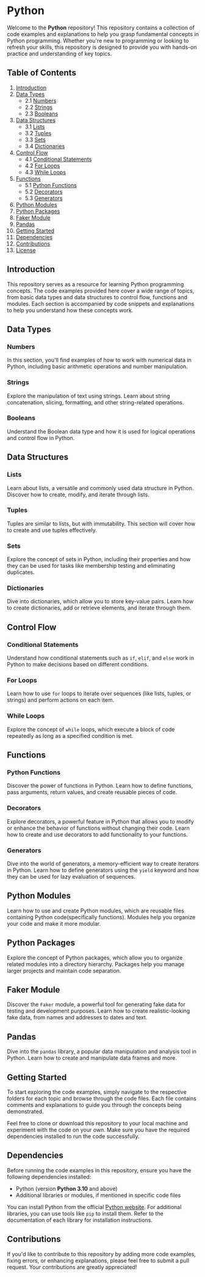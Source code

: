# Python

Welcome to the **Python** repository! This repository contains a collection of code examples and explanations 
to help you grasp fundamental concepts in Python programming. Whether you're new to programming or looking to refresh 
your skills, this repository is designed to provide you with hands-on practice and understanding of key topics.

## Table of Contents

1. [Introduction](#introduction)
2. [Data Types](#data-types)
   - 2.1 [Numbers](#numbers)
   - 2.2 [Strings](#strings)
   - 2.3 [Booleans](#booleans)
3. [Data Structures](#data-structures)
   - 3.1 [Lists](#lists)
   - 3.2 [Tuples](#tuples)
   - 3.3 [Sets](#sets)
   - 3.4 [Dictionaries](#dictionaries)
4. [Control Flow](#control-flow)
   - 4.1 [Conditional Statements](#conditional-statements)
   - 4.2 [For Loops](#for-loops)
   - 4.3 [While Loops](#while-loops)
5. [Functions](#functions)
   - 5.1 [Python Functions](#python-functions)
   - 5.2 [Decorators](#decorators)
   - 5.3 [Generators](#generators)
6. [Python Modules](#python-modules)
7. [Python Packages](#python-packages)
8. [Faker Module](#faker-module)
9. [Pandas](#pandas)
10. [Getting Started](#getting-started)
11. [Dependencies](#dependencies)
12. [Contributions](#contributions)
13. [License](#license)

## Introduction

This repository serves as a resource for learning Python programming concepts. The code examples provided here cover a 
wide range of topics, from basic data types and data structures to control flow, functions and modules. Each section is 
accompanied by code snippets and explanations to help you understand how these concepts work.

## Data Types

### Numbers

In this section, you'll find examples of how to work with numerical data in Python, including basic arithmetic operations 
and number manipulation.

### Strings

Explore the manipulation of text using strings. Learn about string concatenation, slicing, formatting, and other 
string-related operations.

### Booleans

Understand the Boolean data type and how it is used for logical operations and control flow in Python.

## Data Structures

### Lists

Learn about lists, a versatile and commonly used data structure in Python. Discover how to create, modify, and 
iterate through lists.

### Tuples

Tuples are similar to lists, but with immutability. This section will cover how to create and use tuples effectively.

### Sets

Explore the concept of sets in Python, including their properties and how they can be used for tasks like membership 
testing and eliminating duplicates.

### Dictionaries

Dive into dictionaries, which allow you to store key-value pairs. Learn how to create dictionaries, add or retrieve 
elements, and iterate through them.

## Control Flow

### Conditional Statements

Understand how conditional statements such as `if`, `elif`, and `else` work in Python to make decisions based on different 
conditions.

### For Loops

Learn how to use `for` loops to iterate over sequences (like lists, tuples, or strings) and perform actions on each item.

### While Loops

Explore the concept of `while` loops, which execute a block of code repeatedly as long as a specified condition is met.

## Functions

### Python Functions

Discover the power of functions in Python. Learn how to define functions, pass arguments, return values, and create 
reusable pieces of code.

### Decorators

Explore decorators, a powerful feature in Python that allows you to modify or enhance the behavior of functions without 
changing their code. Learn how to create and use decorators to add functionality to your functions.

### Generators

Dive into the world of generators, a memory-efficient way to create iterators in Python. Learn how to define generators 
using the `yield` keyword and how they can be used for lazy evaluation of sequences.

## Python Modules

Learn how to use and create Python modules, which are reusable files containing Python code(specifically functions). 
Modules help you organize your code and make it more modular.

## Python Packages

Explore the concept of Python packages, which allow you to organize related modules into a directory hierarchy. 
Packages help you manage larger projects and maintain code separation.

## Faker Module

Discover the `Faker` module, a powerful tool for generating fake data for testing and development purposes. Learn how 
to create realistic-looking fake data, from names and addresses to dates and text.

## Pandas

Dive into the `pandas` library, a popular data manipulation and analysis tool in Python. Learn how to create and 
manipulate data frames and more.

## Getting Started

To start exploring the code examples, simply navigate to the respective folders for each topic and browse through 
the code files. Each file contains comments and explanations to guide you through the concepts being demonstrated.

Feel free to clone or download this repository to your local machine and experiment with the code on your own. Make 
sure you have the required dependencies installed to run the code successfully.

## Dependencies

Before running the code examples in this repository, ensure you have the following dependencies installed:

- Python (version **Python 3.10** and above)
- Additional libraries or modules, if mentioned in specific code files

You can install Python from the official [Python website](https://www.python.org/downloads/). For additional libraries, 
you can use tools like `pip` to install them. Refer to the documentation of each library for installation instructions.

## Contributions

If you'd like to contribute to this repository by adding more code examples, fixing errors, or enhancing explanations, 
please feel free to submit a pull request. Your contributions are greatly appreciated!
